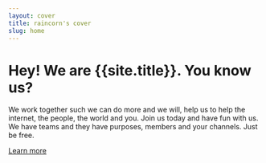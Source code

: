 ```yaml
---
layout: cover
title: raincorn's cover
slug: home
---
```

<div class="inner cover">
  <h1 class="cover-heading">Hey! We are {{site.title}}. You know us?</h1>
  <p class="lead">We work together such we can do more and we will, help us to help the internet, the  people, the world and you. Join us today
  and have fun with us. We have teams and they have purposes, members and your channels. Just be free.</p>
  <p class="lead">
    <a href="{{site.baseurl}}/cover/contact/about" class="btn btn-lg btn-primary">Learn more</a>
  </p>
</div>
